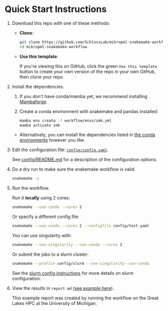 # Quick Start Instructions

1. Download this repo with one of these methods:

    - **Clone**:
      ``` sh
      git clone https://github.com/SchlossLab/mikropml-snakemake-workflow
      cd mikropml-snakemake-workflow
      ```
    - **Use this template**:

      If you're viewing this on GitHub,
      click the green `Use this template` button to create
      your own version of the repo in your own GitHub, then clone your repo.
    
1. Install the dependencies.

    1. If you don't have conda/mamba yet, we recommend installing
       [Mambaforge](https://mamba.readthedocs.io/en/latest/installation.html).

    1. Create a conda environment with snakemake and pandas installed:

       ``` sh
       mamba env create -f workflow/envs/smk.yml
       mamba activate smk
       ```

    - Alternatively, you can install the dependencies listed in
    [the conda environments](/workflow/envs/) however you like.

1. Edit the configuration file: [`config/config.yaml`](/config/config.yaml). 
 
   See [config/README.md](/config/README.md) for a description of the configuration options.

1. Do a dry run to make sure the snakemake workflow is valid.

    ``` sh
    snakemake -n
    ```

1. Run the workflow.

    Run it **locally** using 2 cores:
    ``` sh
    snakemake --use-conda --cores 2
    ```

    Or specify a different config file:
    ``` sh
    snakemake --use-conda --cores 2 --configfile config/test.yaml
    ```

    You can use singularity with:
    ``` sh
    snakemake --use-singularity --use-conda --cores 2
    ```

    Or submit the jobs to a slurm cluster:
    ```sh
    snakemake --profile config/slurm --use-singularity--use-conda 
    ```
    See the [slurm config instructions](config/README.md#slurm) for more details
    on slurm configuration.

1. View the results in `report.md` ([see example here](report-example.md)).

    This example report was created by running the workflow on the Great Lakes HPC
    at the University of Michigan.
